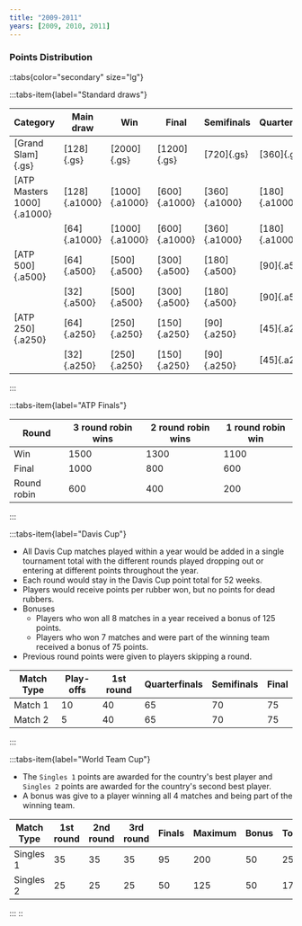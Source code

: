 ```yaml
---
title: "2009-2011"
years: [2009, 2010, 2011]
---
```


### Points Distribution

::tabs{color="secondary" size="lg"}

:::tabs-item{label="Standard draws"}

| Category                   | Main draw     | Win            | Final         | Semifinals    | Quarterfinals | Round of 16  | Round of 32  | Round of 64  | Round of 128 |
| -------------------------- | ------------- | -------------- | ------------- | ------------- | ------------- | ------------ | ------------ | ------------ | ------------ |
| [Grand Slam]{.gs}          | [128]{.gs}    | [2000]{.gs}    | [1200]{.gs}   | [720]{.gs}    | [360]{.gs}    | [180]{.gs}   | [90]{.gs}    | [45]{.gs}    | [10]{.gs}    |
| [ATP Masters 1000]{.a1000} | [128]{.a1000} | [1000]{.a1000} | [600]{.a1000} | [360]{.a1000} | [180]{.a1000} | [90]{.a1000} | [45]{.a1000} | [25]{.a1000} | [10]{.a1000} |
|                            | [64]{.a1000}  | [1000]{.a1000} | [600]{.a1000} | [360]{.a1000} | [180]{.a1000} | [90]{.a1000} | [45]{.a1000} | [10]{.a1000} | —            |
| [ATP 500]{.a500}           | [64]{.a500}   | [500]{.a500}   | [300]{.a500}  | [180]{.a500}  | [90]{.a500}   | [45]{.a500}  | [20]{.a500}  | [0]{.a500}   | —            |
|                            | [32]{.a500}   | [500]{.a500}   | [300]{.a500}  | [180]{.a500}  | [90]{.a500}   | [45]{.a500}  | [0]{.a500}   | —            | —            |
| [ATP 250]{.a250}           | [64]{.a250}   | [250]{.a250}   | [150]{.a250}  | [90]{.a250}   | [45]{.a250}   | [20]{.a250}  | [10]{.a250}  | [0]{.a250}   | —            |
|                            | [32]{.a250}   | [250]{.a250}   | [150]{.a250}  | [90]{.a250}   | [45]{.a250}   | [20]{.a250}  | [0]{.a250}   | —            | —            |

:::

:::tabs-item{label="ATP Finals"}

| Round       | 3 round robin wins | 2 round robin wins | 1 round robin win |
| ----------- | ------------------ | ------------------ | ----------------- |
| Win         | 1500               | 1300               | 1100              |
| Final       | 1000               | 800                | 600               |
| Round robin | 600                | 400                | 200               |

:::

:::tabs-item{label="Davis Cup"}

- All Davis Cup matches played within a year would be added in a single tournament total with the different rounds played dropping out or entering at different points throughout the year.
- Each round would stay in the Davis Cup point total for 52 weeks.
- Players would receive points per rubber won, but no points for dead rubbers.
- Bonuses
  - Players who won all 8 matches in a year received a bonus of 125 points.
  - Players who won 7 matches and were part of the winning team received a bonus of 75 points.
- Previous round points were given to players skipping a round.

| Match Type | Play-offs | 1st round | Quarterfinals | Semifinals | Final |
| ---------- | --------- | --------- | ------------- | ---------- | ----- |
| Match 1    | 10        | 40        | 65            | 70         | 75    |
| Match 2    | 5         | 40        | 65            | 70         | 75    |

:::

:::tabs-item{label="World Team Cup"}

- The `Singles 1` points are awarded for the country's best player and `Singles 2` points are awarded for the country's second best player.
- A bonus was give to a player winning all 4 matches and being part of the winning team.

| Match Type | 1st round | 2nd round | 3rd round | Finals | Maximum | Bonus | Total |
| ---------- | --------- | --------- | --------- | ------ | ------- | ----- | ----- |
| Singles 1  | 35        | 35        | 35        | 95     | 200     | 50    | 250   |
| Singles 2  | 25        | 25        | 25        | 50     | 125     | 50    | 175   |

:::
::
